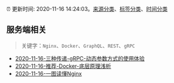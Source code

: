 :alarm_clock: 更新时间: 2020-11-16 14:24:03。[来源分类](../README.md)、[标签分类](../TAGS.md)、[时间分类](../TIMELINE.md)

## 服务端相关


> 关键字：`Nginx`、`Docker`、`GraphQL`、`REST`、`gRPC`



- [2020-11-16-三种传递-gRPC-动态参数方式的使用体验](https://toutiao.io/k/3ov45qs) 
- [2020-11-16-推荐-Docker-底层原理浅析](https://toutiao.io/k/nvbge2t) 
- [2020-11-16-一图读懂Nginx](https://sec.thief.one/article_content?a_id=0f30c4322441a99c5a3295b9fa553352) 